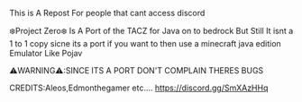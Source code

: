 This is A Repost For people that cant
access discord

❄️Project Zero❄️ Is A Port of the TACZ for Java on to bedrock But Still It isnt a 1 to 1 copy sicne its a port if you want to then use a minecraft java edition Emulator Like Pojav


⚠️WARNING⚠️:SINCE ITS A PORT DON'T COMPLAIN THERES BUGS

CREDITS:Aleos,Edmonthegamer etc....
https://discord.gg/SmXAzHHq
